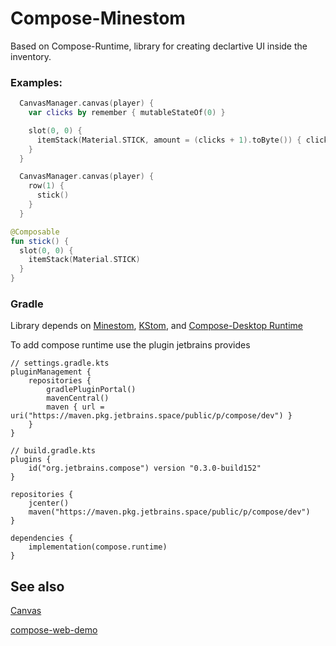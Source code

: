 # Compose-Minestom

Based on Compose-Runtime, library for creating declartive UI inside the inventory.

### Examples:

```kotlin
  CanvasManager.canvas(player) {
    var clicks by remember { mutableStateOf(0) }

    slot(0, 0) {
      itemStack(Material.STICK, amount = (clicks + 1).toByte()) { clicks++ }
    }
  }
```


```kotlin
  CanvasManager.canvas(player) {
    row(1) {
      stick()
    }
  }

@Composable
fun stick() {
  slot(0, 0) {
    itemStack(Material.STICK)
  }
}
```

### Gradle

Library depends on [Minestom](https://github.com/Minestom/Minestom), [KStom](https://github.com/Project-Cepi/KStom), and [Compose-Desktop Runtime](https://github.com/JetBrains/compose-jb)

To add compose runtime use the plugin jetbrains provides
```
// settings.gradle.kts
pluginManagement {
    repositories {
        gradlePluginPortal()
        mavenCentral()
        maven { url = uri("https://maven.pkg.jetbrains.space/public/p/compose/dev") }
    }
}

// build.gradle.kts
plugins {
    id("org.jetbrains.compose") version "0.3.0-build152"
}

repositories {
    jcenter()
    maven("https://maven.pkg.jetbrains.space/public/p/compose/dev")
}

dependencies {
    implementation(compose.runtime)
}
```

## See also

[Canvas](https://github.com/mworzala/canvas/)

[compose-web-demo](https://github.com/ShikaSD/compose-browser-demo)

